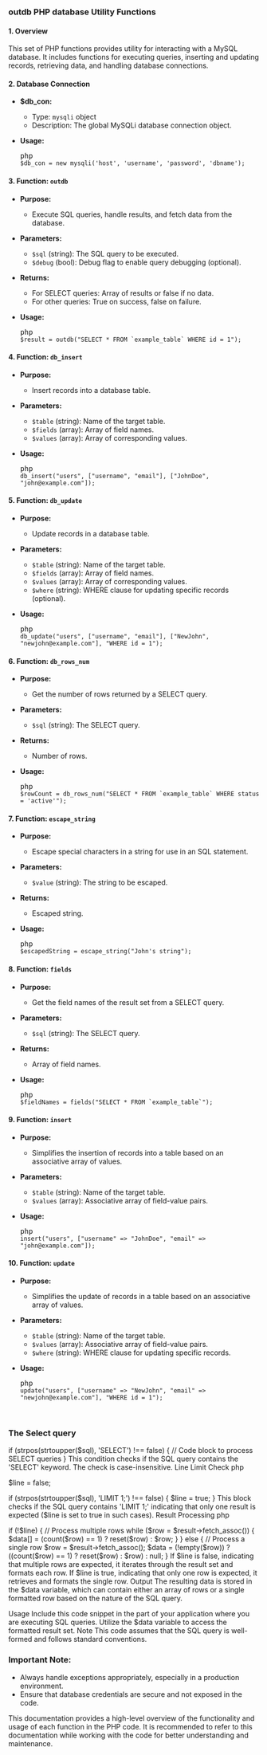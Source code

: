 <div class="flex flex-1 text-base mx-auto gap-3 md:px-5 lg:px-1 xl:px-5 md:max-w-3xl lg:max-w-[40rem] xl:max-w-[48rem] group final-completion"><div class="flex-shrink-0 flex flex-col relative items-end"></div><div class="relative flex w-full flex-col lg:w-[calc(100%-115px)] agent-turn"><div class="flex-col gap-1 md:gap-3"><div class="flex flex-grow flex-col max-w-full"><div data-message-author-role="assistant" data-message-id="9fdf336a-7e73-4795-83ea-a05b9469e70e" class="min-h-[20px] text-message flex flex-col items-start gap-3 whitespace-pre-wrap break-words [.text-message+&amp;]:mt-5 overflow-x-auto"><div class="markdown prose w-full break-words dark:prose-invert light"><h3>outdb PHP database Utility Functions</h3><h4>1. Overview</h4><p>This set of PHP functions provides utility for interacting with a MySQL database. It includes functions for executing queries, inserting and updating records, retrieving data, and handling database connections.</p><h4>2. Database Connection</h4><ul><li><p><strong>$db_con:</strong></p><ul><li>Type: <code>mysqli</code> object</li><li>Description: The global MySQLi database connection object.</li></ul></li><li><p><strong>Usage:</strong></p><pre><div class="bg-black rounded-md"><div class="flex items-center relative text-gray-200 bg-gray-800 dark:bg-token-surface-primary px-4 py-2 text-xs font-sans justify-between rounded-t-md"><span>php</span><span class="" data-state="closed"></span></div><div class="p-4 overflow-y-auto"><code class="!whitespace-pre hljs language-php"><span class="hljs-variable">$db_con</span> = <span class="hljs-keyword">new</span> <span class="hljs-title function_ invoke__">mysqli</span>(<span class="hljs-string">'host'</span>, <span class="hljs-string">'username'</span>, <span class="hljs-string">'password'</span>, <span class="hljs-string">'dbname'</span>);
</code></div></div></pre></li></ul><h4>3. Function: <code>outdb</code></h4><ul><li><p><strong>Purpose:</strong></p><ul><li>Execute SQL queries, handle results, and fetch data from the database.</li></ul></li><li><p><strong>Parameters:</strong></p><ul><li><code>$sql</code> (string): The SQL query to be executed.</li><li><code>$debug</code> (bool): Debug flag to enable query debugging (optional).</li></ul></li><li><p><strong>Returns:</strong></p><ul><li>For SELECT queries: Array of results or false if no data.</li><li>For other queries: True on success, false on failure.</li></ul></li><li><p><strong>Usage:</strong></p><pre><div class="bg-black rounded-md"><div class="flex items-center relative text-gray-200 bg-gray-800 dark:bg-token-surface-primary px-4 py-2 text-xs font-sans justify-between rounded-t-md"><span>php</span><span class="" data-state="closed"></span></div><div class="p-4 overflow-y-auto"><code class="!whitespace-pre hljs language-php"><span class="hljs-variable">$result</span> = <span class="hljs-title function_ invoke__">outdb</span>(<span class="hljs-string">"SELECT * FROM `example_table` WHERE id = 1"</span>);
</code></div></div></pre></li></ul><h4>4. Function: <code>db_insert</code></h4><ul><li><p><strong>Purpose:</strong></p><ul><li>Insert records into a database table.</li></ul></li><li><p><strong>Parameters:</strong></p><ul><li><code>$table</code> (string): Name of the target table.</li><li><code>$fields</code> (array): Array of field names.</li><li><code>$values</code> (array): Array of corresponding values.</li></ul></li><li><p><strong>Usage:</strong></p><pre><div class="bg-black rounded-md"><div class="flex items-center relative text-gray-200 bg-gray-800 dark:bg-token-surface-primary px-4 py-2 text-xs font-sans justify-between rounded-t-md"><span>php</span><span class="" data-state="closed"></span></div><div class="p-4 overflow-y-auto"><code class="!whitespace-pre hljs language-php"><span class="hljs-title function_ invoke__">db_insert</span>(<span class="hljs-string">"users"</span>, [<span class="hljs-string">"username"</span>, <span class="hljs-string">"email"</span>], [<span class="hljs-string">"JohnDoe"</span>, <span class="hljs-string">"john@example.com"</span>]);
</code></div></div></pre></li></ul><h4>5. Function: <code>db_update</code></h4><ul><li><p><strong>Purpose:</strong></p><ul><li>Update records in a database table.</li></ul></li><li><p><strong>Parameters:</strong></p><ul><li><code>$table</code> (string): Name of the target table.</li><li><code>$fields</code> (array): Array of field names.</li><li><code>$values</code> (array): Array of corresponding values.</li><li><code>$where</code> (string): WHERE clause for updating specific records (optional).</li></ul></li><li><p><strong>Usage:</strong></p><pre><div class="bg-black rounded-md"><div class="flex items-center relative text-gray-200 bg-gray-800 dark:bg-token-surface-primary px-4 py-2 text-xs font-sans justify-between rounded-t-md"><span>php</span><span class="" data-state="closed"></span></div><div class="p-4 overflow-y-auto"><code class="!whitespace-pre hljs language-php"><span class="hljs-title function_ invoke__">db_update</span>(<span class="hljs-string">"users"</span>, [<span class="hljs-string">"username"</span>, <span class="hljs-string">"email"</span>], [<span class="hljs-string">"NewJohn"</span>, <span class="hljs-string">"newjohn@example.com"</span>], <span class="hljs-string">"WHERE id = 1"</span>);
</code></div></div></pre></li></ul><h4>6. Function: <code>db_rows_num</code></h4><ul><li><p><strong>Purpose:</strong></p><ul><li>Get the number of rows returned by a SELECT query.</li></ul></li><li><p><strong>Parameters:</strong></p><ul><li><code>$sql</code> (string): The SELECT query.</li></ul></li><li><p><strong>Returns:</strong></p><ul><li>Number of rows.</li></ul></li><li><p><strong>Usage:</strong></p><pre><div class="bg-black rounded-md"><div class="flex items-center relative text-gray-200 bg-gray-800 dark:bg-token-surface-primary px-4 py-2 text-xs font-sans justify-between rounded-t-md"><span>php</span><span class="" data-state="closed"></span></div><div class="p-4 overflow-y-auto"><code class="!whitespace-pre hljs language-php"><span class="hljs-variable">$rowCount</span> = <span class="hljs-title function_ invoke__">db_rows_num</span>(<span class="hljs-string">"SELECT * FROM `example_table` WHERE status = 'active'"</span>);
</code></div></div></pre></li></ul><h4>7. Function: <code>escape_string</code></h4><ul><li><p><strong>Purpose:</strong></p><ul><li>Escape special characters in a string for use in an SQL statement.</li></ul></li><li><p><strong>Parameters:</strong></p><ul><li><code>$value</code> (string): The string to be escaped.</li></ul></li><li><p><strong>Returns:</strong></p><ul><li>Escaped string.</li></ul></li><li><p><strong>Usage:</strong></p><pre><div class="bg-black rounded-md"><div class="flex items-center relative text-gray-200 bg-gray-800 dark:bg-token-surface-primary px-4 py-2 text-xs font-sans justify-between rounded-t-md"><span>php</span><span class="" data-state="closed"></span></div><div class="p-4 overflow-y-auto"><code class="!whitespace-pre hljs language-php"><span class="hljs-variable">$escapedString</span> = <span class="hljs-title function_ invoke__">escape_string</span>(<span class="hljs-string">"John's string"</span>);
</code></div></div></pre></li></ul><h4>8. Function: <code>fields</code></h4><ul><li><p><strong>Purpose:</strong></p><ul><li>Get the field names of the result set from a SELECT query.</li></ul></li><li><p><strong>Parameters:</strong></p><ul><li><code>$sql</code> (string): The SELECT query.</li></ul></li><li><p><strong>Returns:</strong></p><ul><li>Array of field names.</li></ul></li><li><p><strong>Usage:</strong></p><pre><div class="bg-black rounded-md"><div class="flex items-center relative text-gray-200 bg-gray-800 dark:bg-token-surface-primary px-4 py-2 text-xs font-sans justify-between rounded-t-md"><span>php</span><span class="" data-state="closed"></span></div><div class="p-4 overflow-y-auto"><code class="!whitespace-pre hljs language-php"><span class="hljs-variable">$fieldNames</span> = <span class="hljs-title function_ invoke__">fields</span>(<span class="hljs-string">"SELECT * FROM `example_table`"</span>);
</code></div></div></pre></li></ul><h4>9. Function: <code>insert</code></h4><ul><li><p><strong>Purpose:</strong></p><ul><li>Simplifies the insertion of records into a table based on an associative array of values.</li></ul></li><li><p><strong>Parameters:</strong></p><ul><li><code>$table</code> (string): Name of the target table.</li><li><code>$values</code> (array): Associative array of field-value pairs.</li></ul></li><li><p><strong>Usage:</strong></p><pre><div class="bg-black rounded-md"><div class="flex items-center relative text-gray-200 bg-gray-800 dark:bg-token-surface-primary px-4 py-2 text-xs font-sans justify-between rounded-t-md"><span>php</span><span class="" data-state="closed"></span></div><div class="p-4 overflow-y-auto"><code class="!whitespace-pre hljs language-php"><span class="hljs-title function_ invoke__">insert</span>(<span class="hljs-string">"users"</span>, [<span class="hljs-string">"username"</span> =&gt; <span class="hljs-string">"JohnDoe"</span>, <span class="hljs-string">"email"</span> =&gt; <span class="hljs-string">"john@example.com"</span>]);
</code></div></div></pre></li></ul><h4>10. Function: <code>update</code></h4><ul><li><p><strong>Purpose:</strong></p><ul><li>Simplifies the update of records in a table based on an associative array of values.</li></ul></li><li><p><strong>Parameters:</strong></p><ul><li><code>$table</code> (string): Name of the target table.</li><li><code>$values</code> (array): Associative array of field-value pairs.</li><li><code>$where</code> (string): WHERE clause for updating specific records.</li></ul></li><li><p><strong>Usage:</strong></p><pre><div class="bg-black rounded-md"><div class="flex items-center relative text-gray-200 bg-gray-800 dark:bg-token-surface-primary px-4 py-2 text-xs font-sans justify-between rounded-t-md"><span>php</span><span class="" data-state="closed"></span></div><div class="p-4 overflow-y-auto"><code class="!whitespace-pre hljs language-php"><span class="hljs-title function_ invoke__">update</span>(<span class="hljs-string">"users"</span>, [<span class="hljs-string">"username"</span> =&gt; <span class="hljs-string">"NewJohn"</span>, <span class="hljs-string">"email"</span> =&gt; <span class="hljs-string">"newjohn@example.com"</span>], <span class="hljs-string">"WHERE id = 1"</span>);
</code></div></div></pre></li></ul>
<br />
<h3>The Select query</h3>

<p>if (strpos(strtoupper($sql), 'SELECT') !== false) {  // Code block to process SELECT queries } This condition checks if the SQL query contains the 'SELECT' keyword. The check is case-insensitive. Line Limit Check php</p>

<p>$line = false;</p>

<p>if (strpos(strtoupper($sql), 'LIMIT 1;') !== false) {  $line = true; } This block checks if the SQL query contains 'LIMIT 1;' indicating that only one result is expected ($line is set to true in such cases). Result Processing php</p>

<p>if (!$line) {  // Process multiple rows  while ($row = $result->fetch_assoc()) {  $data[] = (count($row) == 1) ? reset($row) : $row;  } } else {  // Process a single row  $row = $result->fetch_assoc();  $data = (!empty($row)) ? ((count($row) == 1) ? reset($row) : $row) : null; } If $line is false, indicating that multiple rows are expected, it iterates through the result set and formats each row. If $line is true, indicating that only one row is expected, it retrieves and formats the single row. Output The resulting data is stored in the $data variable, which can contain either an array of rows or a single formatted row based on the nature of the SQL query.</p>

<p>Usage Include this code snippet in the part of your application where you are executing SQL queries. Utilize the $data variable to access the formatted result set. Note This code assumes that the SQL query is well-formed and follows standard conventions.</p>
<h3>Important Note:</h3><ul><li>Always handle exceptions appropriately, especially in a production environment.</li><li>Ensure that database credentials are secure and not exposed in the code.</li></ul><p>This documentation provides a high-level overview of the functionality and usage of each function in the PHP code. It is recommended to refer to this documentation while working with the code for better understanding and maintenance.</p></div></div></div><div class="mt-1 flex justify-start gap-3 empty:hidden"></div></div></div></div>
